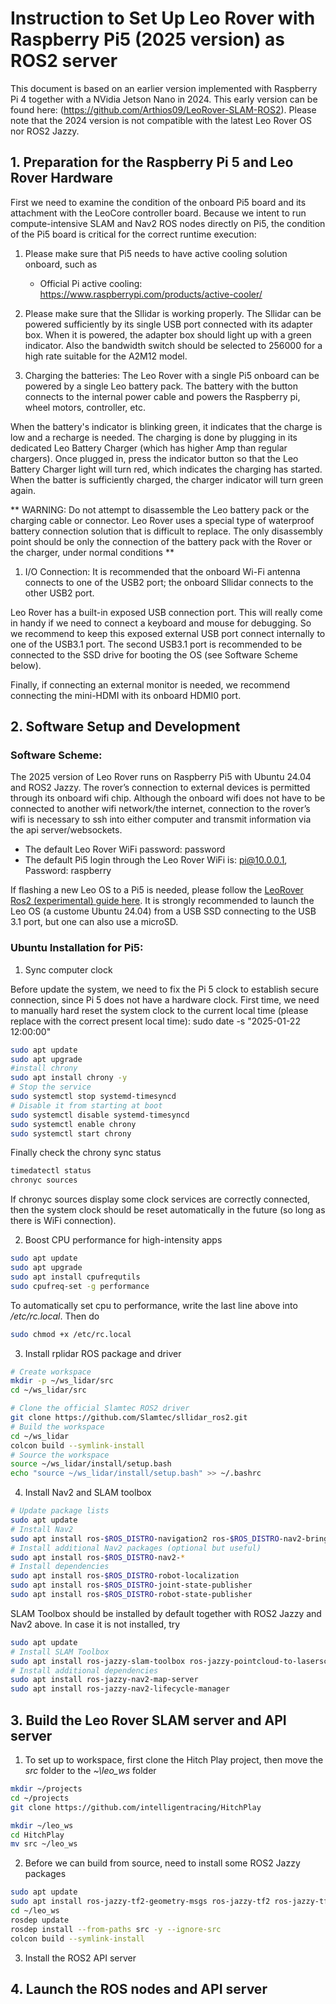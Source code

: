 # Instruction to Set Up Leo Rover with Raspberry Pi5 (2025 version) as ROS2 server
This document is based on an earlier version implemented with Raspberry Pi 4 together with a NVidia Jetson Nano in 2024. This early version can be found here: (https://github.com/Arthios09/LeoRover-SLAM-ROS2). Please note that the 2024 version is not compatible with the latest Leo Rover OS nor ROS2 Jazzy.

## 1. Preparation for the Raspberry Pi 5 and Leo Rover Hardware

First we need to examine the condition of the onboard Pi5 board and its attachment with the LeoCore controller board. Because we intent to run compute-intensive SLAM and Nav2 ROS nodes directly on Pi5, the condition of the Pi5 board is critical for the correct runtime execution:

1. Please make sure that Pi5 needs to have active cooling solution onboard, such as
   * Official Pi active cooling: https://www.raspberrypi.com/products/active-cooler/

2. Please make sure that the Sllidar is working properly. The Sllidar can be powered sufficiently by its single USB port connected with its adapter box. When it is powered, the adapter box should light up with a green indicator. Also the bandwidth switch should be selected to 256000 for a high rate suitable for the A2M12 model.

3. Charging the batteries: The Leo Rover with a single Pi5 onboard can be powered by a single Leo battery pack. The battery with the button connects to the internal power cable and powers the Raspberry pi, wheel motors, controller, etc. 

When the battery's indicator is blinking green, it indicates that the charge is low and a recharge is needed. The charging is done by plugging in its dedicated Leo Battery Charger (which has higher Amp than regular chargers). Once plugged in, press the indicator button so that the Leo Battery Charger light will turn red, which indicates the charging has started. When the batter is sufficiently charged, the charger indicator will turn green again.

** WARNING: Do not attempt to disassemble the Leo battery pack or the charging cable or connector. Leo Rover uses a special type of waterproof battery connection solution that is difficult to replace. The only disassembly point should be only the connection of the battery pack with the Rover or the charger, under normal conditions **

1. I/O Connection: It is recommended that the onboard Wi-Fi antenna connects to one of the USB2 port; the onboard Sllidar connects to the other USB2 port. 

Leo Rover has a built-in exposed USB connection port. This will really come in handy if we need to connect a keyboard and mouse for debugging. So we recommend to keep this exposed external USB port connect internally to one of the USB3.1 port. The second USB3.1 port is recommended to be connected to the SSD drive for booting the OS (see Software Scheme below).

Finally, if connecting an external monitor is needed, we recommend connecting the mini-HDMI with its onboard HDMI0 port.

## 2. Software Setup and Development

### Software Scheme:

The 2025 version of Leo Rover runs on Raspberry Pi5 with Ubuntu 24.04 and ROS2 Jazzy. The rover’s connection to external devices is permitted through its onboard wifi chip. Although the onboard wifi does not have to be connected to another wifi network/the internet, connection to the rover’s wifi is necessary to ssh into either computer and transmit information via the api server/websockets.

* The default Leo Rover WiFi password: password
* The default Pi5 login through the Leo Rover WiFi is: pi@10.0.0.1, Password: raspberry

If flashing a new Leo OS to a Pi5 is needed, please follow the [LeoRover Ros2 (experimental) guide here](https://docs.fictionlab.pl/leo-rover/advanced-guides/ros-2-support). It is strongly recommended to launch the Leo OS (a custome Ubuntu 24.04) from a USB SSD connecting to the USB 3.1 port, but one can also use a microSD.

### Ubuntu Installation for Pi5:

1. Sync computer clock

Before update the system, we need to fix the Pi 5 clock to establish secure connection, since Pi 5 does not have a hardware clock.
First time, we need to manually hard reset the system clock to the current local time (please replace with the correct present local time):
sudo date -s "2025-01-22 12:00:00"

```bash
sudo apt update
sudo apt upgrade
#install chrony
sudo apt install chrony -y
# Stop the service 
sudo systemctl stop systemd-timesyncd 
# Disable it from starting at boot 
sudo systemctl disable systemd-timesyncd
sudo systemctl enable chrony 
sudo systemctl start chrony
```

Finally check the chrony sync status

```bash
timedatectl status 
chronyc sources
```

If chronyc sources display some clock services are correctly connected, then the system clock should be reset automatically in the future (so long as there is WiFi connection).

2. Boost CPU performance for high-intensity apps

```bash
sudo apt update
sudo apt upgrade
sudo apt install cpufrequtils
sudo cpufreq-set -g performance
```
To automatically set cpu to performance, write the last line above into */etc/rc.local*. Then do

```bash
sudo chmod +x /etc/rc.local
```

3. Install rplidar ROS package and driver

```bash
# Create workspace
mkdir -p ~/ws_lidar/src
cd ~/ws_lidar/src

# Clone the official Slamtec ROS2 driver
git clone https://github.com/Slamtec/sllidar_ros2.git
# Build the workspace
cd ~/ws_lidar
colcon build --symlink-install
# Source the workspace
source ~/ws_lidar/install/setup.bash
echo "source ~/ws_lidar/install/setup.bash" >> ~/.bashrc
```

4. Install Nav2 and SLAM toolbox
   
```bash
# Update package lists
sudo apt update
# Install Nav2
sudo apt install ros-$ROS_DISTRO-navigation2 ros-$ROS_DISTRO-nav2-bringup
# Install additional Nav2 packages (optional but useful)
sudo apt install ros-$ROS_DISTRO-nav2-*
# Install dependencies
sudo apt install ros-$ROS_DISTRO-robot-localization
sudo apt install ros-$ROS_DISTRO-joint-state-publisher
sudo apt install ros-$ROS_DISTRO-robot-state-publisher
```

SLAM Toolbox should be installed by default together with ROS2 Jazzy and Nav2 above. In case it is not installed, try
```bash
sudo apt update
# Install SLAM Toolbox
sudo apt install ros-jazzy-slam-toolbox ros-jazzy-pointcloud-to-laserscan
# Install additional dependencies
sudo apt install ros-jazzy-nav2-map-server
sudo apt install ros-jazzy-nav2-lifecycle-manager
```

## 3. Build the Leo Rover SLAM server and API server


1. To set up to workspace, first clone the Hitch Play project, then move the *src* folder to the *~\leo_ws* folder
   
```bash
mkdir ~/projects
cd ~/projects
git clone https://github.com/intelligentracing/HitchPlay

mkdir ~/leo_ws
cd HitchPlay
mv src ~/leo_ws
```

2. Before we can build from source, need to install some ROS2 Jazzy packages
```bash
sudo apt update
sudo apt install ros-jazzy-tf2-geometry-msgs ros-jazzy-tf2 ros-jazzy-tf2-ros ros-jazzy-tf2-sensor-msgs
cd ~/leo_ws
rosdep update
rosdep install --from-paths src -y --ignore-src
colcon build --symlink-install
```

3. Install the ROS2 API server


## 4. Launch the ROS nodes and API server

